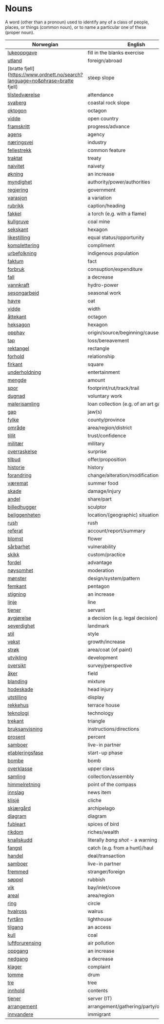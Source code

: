 # Nouns

A word (other than a pronoun) used to identify any of a class of people, places, or things (common noun), or to name a particular one of these (proper noun).

| Norwegian | English | Gender |
| --- | --- | --- |
| [lukeoppgave](https://www.ordnett.no/search?language=no&phrase=lukeoppgave) | fill in the blanks exercise | m |
| [utland](https://www.ordnett.no/search?language=no&phrase=utland) | foreign/abroad | m |
| [bratte fjell](https://www.ordnett.no/search?language=no&phrase=bratte fjell) | steep slope | m |
| [tilstedværelse](https://www.ordnett.no/search?language=no&phrase=tilstedværelse) | attendance | i |
| [svaberg](https://www.ordnett.no/search?language=no&phrase=svaberg) | coastal rock slope | i |
| [oktogon](https://www.ordnett.no/search?language=no&phrase=oktogon) | octagon | m |
| [vidde](https://www.ordnett.no/search?language=no&phrase=vidde) | open country | m |
| [framskritt](https://www.ordnett.no/search?language=no&phrase=framskritt) | progress/advance | i |
| [agens](https://www.ordnett.no/search?language=no&phrase=agens) | agency | m |
| [næringsvei](https://www.ordnett.no/search?language=no&phrase=næringsvei) | industry | m |
| [fellestrekk](https://www.ordnett.no/search?language=no&phrase=fellestrekk) | common feature | i |
| [traktat](https://www.ordnett.no/search?language=no&phrase=traktat) | treaty | m |
| [naivitet](https://www.ordnett.no/search?language=no&phrase=naivitet) | naivety | m |
| [økning](https://www.ordnett.no/search?language=no&phrase=økning) | an increase | m |
| [myndighet](https://www.ordnett.no/search?language=no&phrase=myndighet) | authority/power/authorities | m |
| [regjering](https://www.ordnett.no/search?language=no&phrase=regjering) | government | m |
| [varasjon](https://www.ordnett.no/search?language=no&phrase=varasjon) | a variation | m |
| [rubrikk](https://www.ordnett.no/search?language=no&phrase=rubrikk) | caption/heading | m |
| [fakkel](https://www.ordnett.no/search?language=no&phrase=fakkel) | a torch (e.g. with a flame) | m |
| [kullgruve](https://www.ordnett.no/search?language=no&phrase=kullgruve) | coal mine | m |
| [sekskant](https://www.ordnett.no/search?language=no&phrase=sekskant) | hexagon | m |
| [likestilling](https://www.ordnett.no/search?language=no&phrase=likestilling) | equal status/opportunity | m |
| [komplettering](https://www.ordnett.no/search?language=no&phrase=komplettering) | compliment | m |
| [urbefolkning](https://www.ordnett.no/search?language=no&phrase=urbefolkning) | indigenous population | m |
| [faktum](https://www.ordnett.no/search?language=no&phrase=faktum) | fact | i |
| [forbruk](https://www.ordnett.no/search?language=no&phrase=forbruk) | consuption/expenditure | i |
| [fall](https://www.ordnett.no/search?language=no&phrase=fall) | a decrease | i |
| [vannkraft](https://www.ordnett.no/search?language=no&phrase=vannkraft) | hydro-power | m |
| [sesongarbeid](https://www.ordnett.no/search?language=no&phrase=sesongarbeid) | seasonal work | i |
| [havre](https://www.ordnett.no/search?language=no&phrase=havre) | oat | m |
| [vidde](https://www.ordnett.no/search?language=no&phrase=vidde) | width | m/f |
| [åttekant](https://www.ordnett.no/search?language=no&phrase=åttekant) | octagon | m |
| [heksagon](https://www.ordnett.no/search?language=no&phrase=heksagon) | hexagon | m |
| [opphav](https://www.ordnett.no/search?language=no&phrase=opphav) | origin/source/beginning/cause | i |
| [tap](https://www.ordnett.no/search?language=no&phrase=tap) | loss/bereavement | i |
| [rektangel](https://www.ordnett.no/search?language=no&phrase=rektangel) | rectangle | i |
| [forhold](https://www.ordnett.no/search?language=no&phrase=forhold) | relationship | i |
| [firkant](https://www.ordnett.no/search?language=no&phrase=firkant) | square | m |
| [underholdning](https://www.ordnett.no/search?language=no&phrase=underholdning) | entertainment | m |
| [mengde](https://www.ordnett.no/search?language=no&phrase=mengde) | amount | m |
| [spor](https://www.ordnett.no/search?language=no&phrase=spor) | footprint/rut/track/trail | i |
| [dugnad](https://www.ordnett.no/search?language=no&phrase=dugnad) | voluntary work | m |
| [malerisamling](https://www.ordnett.no/search?language=no&phrase=malerisamling) | loan collection (e.g. of an art gallery) | m |
| [gap](https://www.ordnett.no/search?language=no&phrase=gap) | jaw(s) | m |
| [fylke](https://www.ordnett.no/search?language=no&phrase=fylke) | county/province | i |
| [område](https://www.ordnett.no/search?language=no&phrase=område) | area/region/district | i |
| [tillit](https://www.ordnett.no/search?language=no&phrase=tillit) | trust/confidence | m |
| [militær](https://www.ordnett.no/search?language=no&phrase=militær) | military | m |
| [overraskelse](https://www.ordnett.no/search?language=no&phrase=overraskelse) | surprise | m |
| [tilbud](https://www.ordnett.no/search?language=no&phrase=tilbud) | offer/proposition | i |
| [historie](https://www.ordnett.no/search?language=no&phrase=historie) | history | m/f |
| [forandring](https://www.ordnett.no/search?language=no&phrase=forandring) | change/alteration/modification | m |
| [væremat](https://www.ordnett.no/search?language=no&phrase=væremat) | summer food | m |
| [skade](https://www.ordnett.no/search?language=no&phrase=skade) | damage/injury | m |
| [andel](https://www.ordnett.no/search?language=no&phrase=andel) | share/part | m |
| [billedhugger](https://www.ordnett.no/search?language=no&phrase=billedhugger) | sculptor | m |
| [beliggenheten](https://www.ordnett.no/search?language=no&phrase=beliggenheten) | location/(geographic) situation | m/f |
| [rush](https://www.ordnett.no/search?language=no&phrase=rush) | rush | i |
| [referat](https://www.ordnett.no/search?language=no&phrase=referat) | account/report/summary | i |
| [blomst](https://www.ordnett.no/search?language=no&phrase=blomst) | flower | m |
| [sårbarhet](https://www.ordnett.no/search?language=no&phrase=sårbarhet) | vulnerability | m |
| [skikk](https://www.ordnett.no/search?language=no&phrase=skikk) | custom/practice | m |
| [fordel](https://www.ordnett.no/search?language=no&phrase=fordel) | advantage | m |
| [nøysomhet](https://www.ordnett.no/search?language=no&phrase=nøysomhet) | moderation | m |
| [mønster](https://www.ordnett.no/search?language=no&phrase=mønster) | design/system/pattern | i |
| [femkant](https://www.ordnett.no/search?language=no&phrase=femkant) | pentagon | m |
| [stigning](https://www.ordnett.no/search?language=no&phrase=stigning) | an increase | m |
| [linje](https://www.ordnett.no/search?language=no&phrase=linje) | line | m |
| [tjener](https://www.ordnett.no/search?language=no&phrase=tjener) | servant | m |
| [avgjørelse](https://www.ordnett.no/search?language=no&phrase=avgjørelse) | a decision (e.g. legal decision) | m |
| [severdighet](https://www.ordnett.no/search?language=no&phrase=severdighet) | landmark | m |
| [stil](https://www.ordnett.no/search?language=no&phrase=stil) | style | m |
| [vekst](https://www.ordnett.no/search?language=no&phrase=vekst) | growth/increase | m |
| [strøk](https://www.ordnett.no/search?language=no&phrase=strøk) | area/coat (of paint) | i |
| [utvikling](https://www.ordnett.no/search?language=no&phrase=utvikling) | development | m |
| [oversikt](https://www.ordnett.no/search?language=no&phrase=oversikt) | survey/perspective | m |
| [åker](https://www.ordnett.no/search?language=no&phrase=åker) | field | m |
| [blanding](https://www.ordnett.no/search?language=no&phrase=blanding) | mixture | m |
| [hodeskade](https://www.ordnett.no/search?language=no&phrase=hodeskade) | head injury | m |
| [utstilling](https://www.ordnett.no/search?language=no&phrase=utstilling) | display | m |
| [rekkehus](https://www.ordnett.no/search?language=no&phrase=rekkehus) | terrace house | i |
| [teknologi](https://www.ordnett.no/search?language=no&phrase=teknologi) | technology | m |
| [trekant](https://www.ordnett.no/search?language=no&phrase=trekant) | triangle | m |
| [bruksanvisning](https://www.ordnett.no/search?language=no&phrase=bruksanvisning) | instructions/directions | m |
| [prosent](https://www.ordnett.no/search?language=no&phrase=prosent) | percent | m |
| [samboer](https://www.ordnett.no/search?language=no&phrase=samboer) | live-in partner | m |
| [etableringsfase](https://www.ordnett.no/search?language=no&phrase=etableringsfase) | start-up phase | m |
| [bombe](https://www.ordnett.no/search?language=no&phrase=bombe) | bomb | m |
| [overklasse](https://www.ordnett.no/search?language=no&phrase=overklasse) | upper class | m |
| [samling](https://www.ordnett.no/search?language=no&phrase=samling) | collection/assembly | m |
| [himmelretning](https://www.ordnett.no/search?language=no&phrase=himmelretning) | point of the compass | m |
| [innslag](https://www.ordnett.no/search?language=no&phrase=innslag) | news item | i |
| [klisjé](https://www.ordnett.no/search?language=no&phrase=klisjé) | cliche | m |
| [skjærgård](https://www.ordnett.no/search?language=no&phrase=skjærgård) | archipelago | m |
| [diagram](https://www.ordnett.no/search?language=no&phrase=diagram) | diagram | i |
| [fubleart](https://www.ordnett.no/search?language=no&phrase=fubleart) | spices of bird | m/f |
| [rikdom](https://www.ordnett.no/search?language=no&phrase=rikdom) | riches/wealth | m |
| [knallskudd](https://www.ordnett.no/search?language=no&phrase=knallskudd) | literally _bang shot_ - a warning shot gun | i |
| [fangst](https://www.ordnett.no/search?language=no&phrase=fangst) | catch (e.g. from a hunt)/haul | m |
| [handel](https://www.ordnett.no/search?language=no&phrase=handel) | deal/transaction | m |
| [samboer](https://www.ordnett.no/search?language=no&phrase=samboer) | live-in partner | m |
| [fremmed](https://www.ordnett.no/search?language=no&phrase=fremmed) | stranger/foreign | m |
| [søppel](https://www.ordnett.no/search?language=no&phrase=søppel) | rubbish | i |
| [vik](https://www.ordnett.no/search?language=no&phrase=vik) | bay/inlet/cove | m |
| [areal](https://www.ordnett.no/search?language=no&phrase=areal) | area/region | i |
| [ring](https://www.ordnett.no/search?language=no&phrase=ring) | circle | m |
| [hvalross](https://www.ordnett.no/search?language=no&phrase=hvalross) | walrus | m |
| [fyrtårn](https://www.ordnett.no/search?language=no&phrase=fyrtårn) | lighthouse | i |
| [tilgang](https://www.ordnett.no/search?language=no&phrase=tilgang) | an access | i |
| [kull](https://www.ordnett.no/search?language=no&phrase=kull) | coal | i |
| [luftforurensing](https://www.ordnett.no/search?language=no&phrase=luftforurensing) | air pollution | m |
| [oppgang](https://www.ordnett.no/search?language=no&phrase=oppgang) | an increase | m |
| [nedgang](https://www.ordnett.no/search?language=no&phrase=nedgang) | a decrease | m |
| [klager](https://www.ordnett.no/search?language=no&phrase=klager) | complaint | m |
| [tomme](https://www.ordnett.no/search?language=no&phrase=tomme) | drum | m |
| [tre](https://www.ordnett.no/search?language=no&phrase=tre) | tree | i |
| [innhold](https://www.ordnett.no/search?language=no&phrase=innhold) | contents | i |
| [tjener](https://www.ordnett.no/search?language=no&phrase=tjener) | server (IT) | m |
| [arrangement](https://www.ordnett.no/search?language=no&phrase=arrangement) | arrangement/gathering/party/organisation | i |
| [innvandere](https://www.ordnett.no/search?language=no&phrase=innvandere) | immigrant | m |

